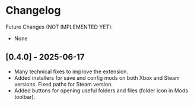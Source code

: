 # Changelog

Future Changes (NOT IMPLEMENTED YET):

- None

## [0.4.0] - 2025-06-17

- Many technical fixes to improve the extension.
- Added installers for save and config mods on both Xbox and Steam versions. Fixed paths for Steam version.
- Added buttons for opening useful folders and files (folder icon in Mods toolbar).
